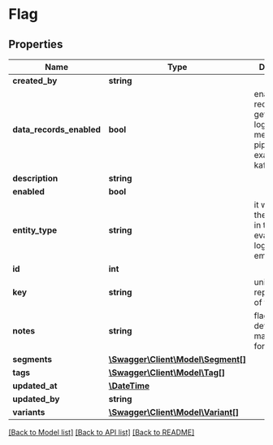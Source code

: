# Flag

## Properties
Name | Type | Description | Notes
------------ | ------------- | ------------- | -------------
**created_by** | **string** |  | [optional] 
**data_records_enabled** | **bool** | enabled data records will get data logging in the metrics pipeline, for example, kafka. | 
**description** | **string** |  | 
**enabled** | **bool** |  | 
**entity_type** | **string** | it will override the entityType in the evaluation logs if it&#x27;s not empty | [optional] 
**id** | **int** |  | [optional] 
**key** | **string** | unique key representation of the flag | [optional] 
**notes** | **string** | flag usage details in markdown format | [optional] 
**segments** | [**\Swagger\Client\Model\Segment[]**](Segment.md) |  | [optional] 
**tags** | [**\Swagger\Client\Model\Tag[]**](Tag.md) |  | [optional] 
**updated_at** | [**\DateTime**](\DateTime.md) |  | [optional] 
**updated_by** | **string** |  | [optional] 
**variants** | [**\Swagger\Client\Model\Variant[]**](Variant.md) |  | [optional] 

[[Back to Model list]](../../README.md#documentation-for-models) [[Back to API list]](../../README.md#documentation-for-api-endpoints) [[Back to README]](../../README.md)

